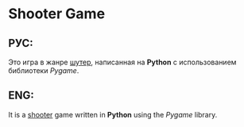 # Shooter Game
## РУС:
Это игра в жанре [шутер](https://ru.wikipedia.org/wiki/%D0%A8%D1%83%D1%82%D0%B5%D1%80), написанная на **Python** с использованием библиотеки *Pygame*.
## ENG:
It is a [shooter](https://en.wikipedia.org/wiki/Shooter_game) game written in **Python** using the *Pygame* library.
